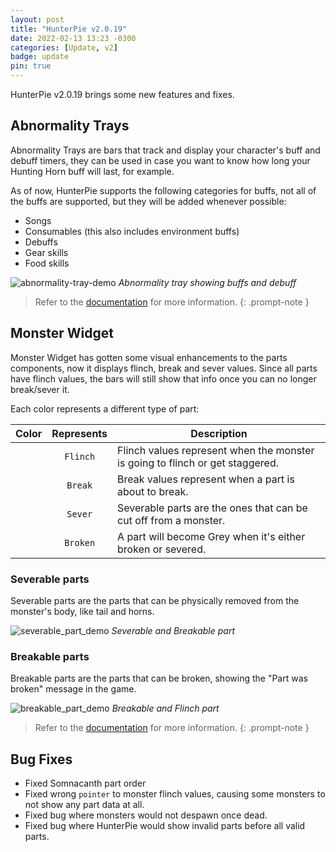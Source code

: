 ```yaml
---
layout: post
title: "HunterPie v2.0.19"
date: 2022-02-13 13:23 -0300
categories: [Update, v2]
badge: update
pin: true
---
```

HunterPie v2.0.19 brings some new features and fixes.

## Abnormality Trays
Abnormality Trays are bars that track and display your character's buff and debuff timers, they can be used in case you want to know how long your Hunting Horn buff will last, for example.

As of now, HunterPie supports the following categories for buffs, not all of the buffs are supported, but they will be added whenever possible:

- Songs
- Consumables (this also includes environment buffs)
- Debuffs
- Gear skills
- Food skills

![abnormality-tray-demo](/Static/abnormality-tray-demo.jpg) *Abnormality tray showing buffs and debuff*

> Refer to the [documentation](/posts/abnormality-tray-widget) for more information.
{: .prompt-note }

## Monster Widget

Monster Widget has gotten some visual enhancements to the parts components, now it displays flinch, break and sever values. Since all parts have flinch values, the bars will still show that info once you can no longer break/sever it.

Each color represents a different type of part:

Color | Represents | Description
:----:|:----------:|--------------------
<ion-icon name="prism" style="fill:#22aae1;"/> | `Flinch` | Flinch values represent when the monster is going to flinch or get staggered.
<ion-icon name="prism" style="fill:#fdc45b;"/> | `Break`  | Break values represent when a part is about to break.
<ion-icon name="prism" style="fill:#e53737;"/> | `Sever` | Severable parts are the ones that can be cut off from a monster.
<ion-icon name="prism" style="fill:#7f7f7f;"/> | `Broken` | A part will become Grey when it's either broken or severed. 

### Severable parts

Severable parts are the parts that can be physically removed from the monster's body, like tail and horns.

![severable_part_demo](/Static/severable_part_demo.jpg) *Severable and Breakable part*

### Breakable parts

Breakable parts are the parts that can be broken, showing the "Part was broken" message in the game.

![breakable_part_demo](/Static/breakable_part_demo.jpg) *Breakable and Flinch part*

> Refer to the [documentation](/posts/monster-widget) for more information.
{: .prompt-note }

## Bug Fixes

- Fixed Somnacanth part order
- Fixed wrong `pointer` to monster flinch values, causing some monsters to not show any part data at all.
- Fixed bug where monsters would not despawn once dead.
- Fixed bug where HunterPie would show invalid parts before all valid parts.